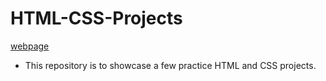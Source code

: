 # HTML-CSS-Projects


[webpage](https://mwahyd.github.io/HTML-CSS-Projects/)
- This repository is to showcase a few practice HTML and CSS projects.
